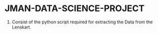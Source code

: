 # JMAN-DATA-SCIENCE-PROJECT

1. Consist of the python script required for extracting the Data from the Lenskart.
